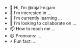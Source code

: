 - 👋 Hi, I’m @rajat-nigam
- 👀 I’m interested in ...
- 🌱 I’m currently learning ...
- 💞️ I’m looking to collaborate on ...
- 📫 How to reach me ...
- 😄 Pronouns: ...
- ⚡ Fun fact: ...

<!---
rajat-nigam/rajat-nigam is a ✨ special ✨ repository because its `README.md` (this file) appears on your GitHub profile.
You can click the Preview link to take a look at your changes.
--->
